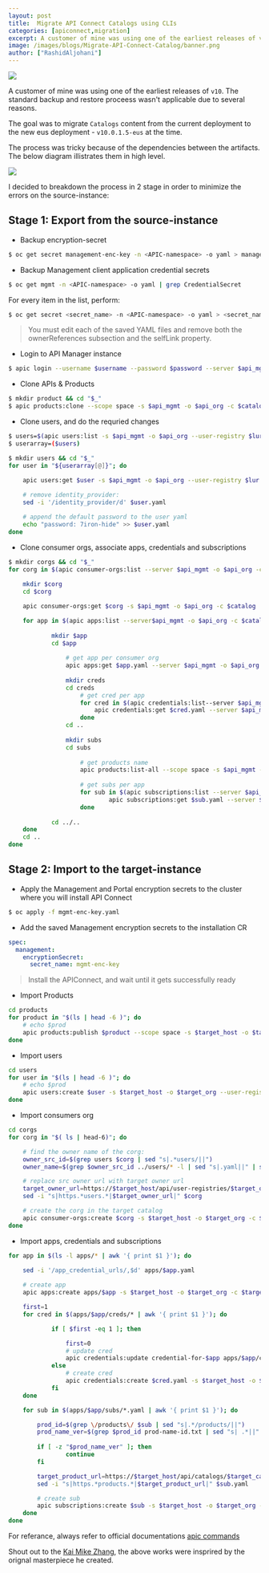```yaml
---
layout: post
title:  Migrate API Connect Catalogs using CLIs
categories: [apiconnect,migration]
excerpt: A customer of mine was using one of the earliest releases of v10. The standard backup and restore proceess wasn't applicable due to several reasons.
image: /images/blogs/Migrate-API-Connect-Catalog/banner.png
author: ["RashidAljohani"]
---
```



![](/images/blogs/Migrate-API-Connect-Catalog/banner.png)


A customer of mine was using one of the earliest releases of `v10`. The standard backup and restore proceess wasn't applicable due to several reasons. 

The goal was to migrate `Catalogs` content from the current deployment to the new eus deployment - `v10.0.1.5-eus` at the time.


The process was tricky because of the dependencies between the artifacts. The below diagram illistrates them in high level.

![](/images/blogs/Migrate-API-Connect-Catalog/catalog-dependencies.png)


I decided to breakdown the process in 2 stage in order to minimize the errors on the source-instance:

## Stage 1: Export from the source-instance

* Backup encryption-secret

```bash
$ oc get secret management-enc-key -n <APIC-namespace> -o yaml > management-enc-key.yaml
```

* Backup Management client application credential secrets

```bash
$ oc get mgmt -n <APIC-namespace> -o yaml | grep CredentialSecret
```

For every item in the list, perform:

```bash
$ oc get secret <secret_name> -n <APIC-namespace> -o yaml > <secret_name>.yaml
```

> You must edit each of the saved YAML files and remove both the ownerReferences subsection and the selfLink property.


* Login to API Manager instance

```bash
$ apic login --username $username --password $password --server $api_mgmt --realm $realm 
```

* Clone APIs & Products

```bash
$ mkdir product && cd "$_"
$ apic products:clone --scope space -s $api_mgmt -o $api_org -c $catalog --space $space
```

* Clone users, and do the requried changes

```bash
$ users=$(apic users:list -s $api_mgmt -o $api_org --user-registry $lur | sed "s| .*||"))
$ userarray=($users)
```

```bash
$ mkdir users && cd "$_"
for user in "${userarray[@]}"; do
   
    apic users:get $user -s $api_mgmt -o $api_org --user-registry $lur

    # remove identity_provider:
    sed -i '/identity_provider/d' $user.yaml

    # append the default password to the user yaml
    echo "password: 7iron-hide" >> $user.yaml
done
```

* Clone consumer orgs, associate apps, credentials and subscriptions

```bash
$ mkdir corgs && cd "$_"
for corg in $(apic consumer-orgs:list --server $api_mgmt -o $api_org -c $catalog | sed "s| .*||"); do
  
    mkdir $corg  
	cd $corg

    apic consumer-orgs:get $corg -s $api_mgmt -o $api_org -c $catalog

    for app in $(apic apps:list --server$api_mgmt -o $api_org -c $catalog --consumer-org $corg --space $space --space-initiated | sed "s| .*||"); do
        
            mkdir $app  
            cd $app
    ​
                # get app per consumer org
                apic apps:get $app.yaml --server $api_mgmt -o $api_org -c $catalog--consumer-org $corg 
    ​
                mkdir creds 
                cd creds
                    # get cred per app
                    for cred in $(apic credentials:list--server $api_mgmt -o $api_org -c $catalog --consumer-org $corg -a $app | sed "s| .*||"); do
                        apic credentials:get $cred.yaml --server $api_mgmt -o $api_org -c $catalog --consumer-org $corg -a $app
                    done
                cd ..  
    ​
                mkdir subs  
                cd subs
    ​
                    # get products name
                    apic products:list-all --scope space -s $api_mgmt -o $api_org -c $catalog --space $src_space > prod-name-id.txt
    ​
                    # get subs per app
                    for sub in $(apic subscriptions:list --server $api_mgmt -o $api_org -c $catalog --consumer-org $corg -a $app | sed "s| .*||"); do
                            apic subscriptions:get $sub.yaml --server $api_mgmt -o $api_org -c $catalog --consumer-org $corg -a $app
                    done
    ​
            cd ../..
    done
	cd ..
done
```
        


## Stage 2: Import to the target-instance


* Apply the Management and Portal encryption secrets to the cluster where you will install API Connect

```bash
$ oc apply -f mgmt-enc-key.yaml
```

* Add the saved Management encryption secrets to the installation CR

```yaml
spec:
  management:
    encryptionSecret:
      secret_name: mgmt-enc-key
```

> Install the APIConnect, and wait until it gets successfully ready

* Import Products


```bash
cd products
for product in "$(ls | head -6 )"; do
    # echo $prod
    apic products:publish $product --scope space -s $target_host -o $target_org -c $target_catalog --space $target_space
done
```

* Import users

```bash
cd users
for user in "$(ls | head -6 )"; do
    # echo $prod
    apic users:create $user -s $target_host -o $target_org --user-registry $target_lur
done
```

* Import consumers org

```bash
cd corgs
for corg in "$( ls | head-6)"; do

    # find the owner name of the corg:
    owner_src_id=$(grep users $corg | sed "s|.*users/||")
    owner_name=$(grep $owner_src_id ../users/* -l | sed "s|.yaml||" | sed "s|.*/||")

    # replace src owner url with target owner url
    target_owner_url=https://$target_host/api/user-registries/$target_org/$target_lur/users/$owner_name
    sed -i "s|https.*users.*|$target_owner_url|" $corg

    # create the corg in the target catalog
    apic consumer-orgs:create $corg -s $target_host -o $target_org -c $target_catalog
done
```

* Import apps, credentials and subscriptions

```bash
for app in $(ls -l apps/* | awk '{ print $1 }'); do
    
    sed -i '/app_credential_urls/,$d' apps/$app.yaml

    # create app
    apic apps:create apps/$app -s $target_host -o $target_org -c $target_catalog --consumer-org ${PWD##*/} 

    first=1
    for cred in $(apps/$app/creds/* | awk '{ print $1 }'); do

            if [ $first -eq 1 ]; then

                first=0
                # update cred
                apic credentials:update credential-for-$app apps/$app/creds/$cred.yaml -s $target_host -o $target_org -c $target_catalog --consumer-org ${PWD##*/} -a $app
            else
                # create cred
                apic credentials:create $cred.yaml -s $target_host -o $target_org -c $target_catalog --consumer-org ${PWD##*/}  -a $app
            fi
    done

    for sub in $(apps/$app/subs/*.yaml | awk '{ print $1 }'); do

        prod_id=$(grep \/products\/ $sub | sed "s|.*/products/||")
        prod_name_ver=$(grep $prod_id prod-name-id.txt | sed "s| .*||" | sed "s|:|/|")
        
        if [ -z "$prod_name_ver" ]; then
                continue
        fi

        target_product_url=https://$target_host/api/catalogs/$target_catalog/$target_space/products/$prod_name_ver
        sed -i "s|https.*products.*|$target_product_url|" $sub.yaml

        # create sub
        apic subscriptions:create $sub -s $target_host -o $target_org -c $target_catalog --consumer-org ${PWD##*/} -a $app
    done
done
```


For referance, always refer to official documentations [apic commands](https://www.ibm.com/docs/en/api-connect/10.0.1.x?topic=information-toolkit-command-line-tool-reference)



Shout out to the [Kai Mike Zhang](https://www.linkedin.com/in/mkz100), the above works were insprired by the orignal masterpiece he created.